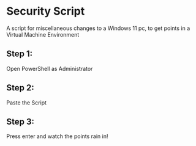 # Security Script
A script for miscellaneous changes to a Windows 11 pc, to get points in a Virtual Machine Environment

## Step 1:
Open PowerShell as Administrator

## Step 2:
Paste the Script

## Step 3:
Press enter and watch the points rain in!
